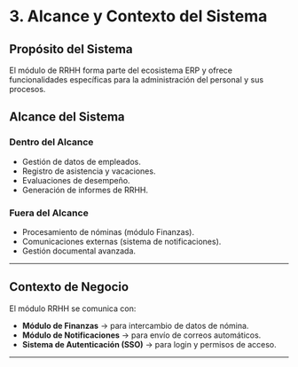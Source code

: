 # 3. Alcance y Contexto del Sistema

## Propósito del Sistema
El módulo de RRHH forma parte del ecosistema ERP y ofrece funcionalidades específicas para la administración del personal y sus procesos.

## Alcance del Sistema

### Dentro del Alcance
- Gestión de datos de empleados.
- Registro de asistencia y vacaciones.
- Evaluaciones de desempeño.
- Generación de informes de RRHH.

### Fuera del Alcance
- Procesamiento de nóminas (módulo Finanzas).
- Comunicaciones externas (sistema de notificaciones).
- Gestión documental avanzada.

---

## Contexto de Negocio
El módulo RRHH se comunica con:
- **Módulo de Finanzas** → para intercambio de datos de nómina.
- **Módulo de Notificaciones** → para envío de correos automáticos.
- **Sistema de Autenticación (SSO)** → para login y permisos de acceso.

---